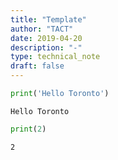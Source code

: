 ```yaml
---
title: "Template"
author: "TACT"
date: 2019-04-20
description: "-"
type: technical_note
draft: false
---
```


```python
print('Hello Toronto')
```

    Hello Toronto



```python
print(2)
```

    2

